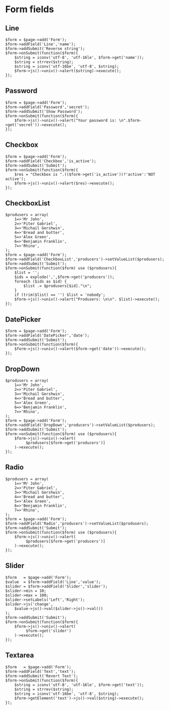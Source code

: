 # Form fields

## Line

    $form = $page->add('Form');
    $form->addField('Line','name');
    $form->addSubmit('Reverse string');
    $form->onSubmit(function($form){
        $string = iconv('utf-8', 'utf-16le', $form->get('name'));
        $string = strrev($string);
        $string = iconv('utf-16be', 'utf-8', $string);
        $form->js()->univ()->alert($string)->execute();
    });

## Password

    $form = $page->add('Form');
    $form->addField('Password','secret');
    $form->addSubmit('Show Password');
    $form->onSubmit(function($form){
        $form->js()->univ()->alert("Your password is: \n".$form->get('secret'))->execute();
    });

## Checkbox

    $form = $page->add('Form');
    $form->addField('Checkbox','is_active');
    $form->addSubmit('Submit');
    $form->onSubmit(function($form){
        $res = "Checkbox is ".(($form->get('is_active'))?'active':'NOT active');
        $form->js()->univ()->alert($res)->execute();
    });

## CheckboxList

    $produsers = array(
        1=>'Mr John',
        2=>'Piter Gabriel',
        3=>'Michail Gershwin',
        4=>'Bread and butter',
        5=>'Alex Green',
        6=>'Benjamin Franklin',
        7=>'Rhino',
    );
    $form = $page->add('Form');
    $form->addField('CheckboxList','producers')->setValueList($produsers);
    $form->addSubmit('Submit');
    $form->onSubmit(function($form) use ($produsers){
        $list = '';
        $ids = explode(',',$form->get('producers'));
        foreach ($ids as $id) {
            $list .= $produsers[$id]."\n";
        }
        if (trim($list) == '') $list = 'nobody';
        $form->js()->univ()->alert("Produsers: \n\n". $list)->execute();
    });

## DatePicker

    $form = $page->add('Form');
    $form->addField('DatePicker','date');
    $form->addSubmit('Submit');
    $form->onSubmit(function($form){
        $form->js()->univ()->alert($form->get('date'))->execute();
    });

## DropDown

    $produsers = array(
        1=>'Mr John',
        2=>'Piter Gabriel',
        3=>'Michail Gershwin',
        4=>'Bread and butter',
        5=>'Alex Green',
        6=>'Benjamin Franklin',
        7=>'Rhino',
    );
    $form = $page->add('Form');
    $form->addField('DropDown','producers')->setValueList($produsers);
    $form->addSubmit('Submit');
    $form->onSubmit(function($form) use ($produsers){
        $form->js()->univ()->alert(
             $produsers[$form->get('producers')]
        )->execute();
    });

## Radio

    $produsers = array(
        1=>'Mr John',
        2=>'Piter Gabriel',
        3=>'Michail Gershwin',
        4=>'Bread and butter',
        5=>'Alex Green',
        6=>'Benjamin Franklin',
        7=>'Rhino',
    );
    $form = $page->add('Form');
    $form->addField('Radio','producers')->setValueList($produsers);
    $form->addSubmit('Submit');
    $form->onSubmit(function($form) use ($produsers){
        $form->js()->univ()->alert(
             $produsers[$form->get('producers')]
        )->execute();
    });

## Slider

    $form   = $page->add('Form');
    $value  = $form->addField('Line','value');
    $slider = $form->addField('Slider','slider');
    $slider->min = 10;
    $slider->max = 100;
    $slider->setLabels('Left','Right');
    $slider->js('change',
        $value->js()->val($slider->js()->val())
    );
    $form->addSubmit('Submit');
    $form->onSubmit(function($form){
        $form->js()->univ()->alert(
             $form->get('slider')
        )->execute();
    });

## Textarea

    $form   = $page->add('Form');
    $form->addField('Text','text');
    $form->addSubmit('Revert Text');
    $form->onSubmit(function($form){
        $string = iconv('utf-8', 'utf-16le', $form->get('text'));
        $string = strrev($string);
        $string = iconv('utf-16be', 'utf-8', $string);
        $form->getElement('text')->js()->val($string)->execute();
    });














